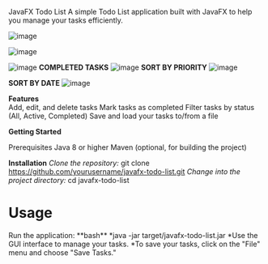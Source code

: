 JavaFX Todo List
A simple Todo List application built with JavaFX to help you manage your tasks efficiently.

![image](https://github.com/dsai050898/JAVA-FX-APP/assets/58187234/cba49ea2-49d0-4304-b2a4-db29d4f0e9e1)

![image](https://github.com/dsai050898/JAVA-FX-APP/assets/58187234/a2a92d27-9f48-42d1-9534-f647049a552a)

![image](https://github.com/dsai050898/JAVA-FX-APP/assets/58187234/61ebad3c-c9e3-4d28-ab91-cf5d874f1c4e)
**COMPLETED TASKS**
![image](https://github.com/dsai050898/JAVA-FX-APP/assets/58187234/2647250a-3770-4171-bd28-e862024043f5)
**SORT BY PRIORITY**
![image](https://github.com/dsai050898/JAVA-FX-APP/assets/58187234/b368b45e-d61e-4afd-9d64-09aa2993d553)

**SORT BY DATE**
![image](https://github.com/dsai050898/JAVA-FX-APP/assets/58187234/7663fa70-74f7-402b-b08c-c3c3b06e72fc)


**Features**                                                                                                                                                                                                                                
Add, edit, and delete tasks
Mark tasks as completed
Filter tasks by status (All, Active, Completed)
Save and load your tasks to/from a file

**Getting Started**

Prerequisites
Java 8 or higher
Maven (optional, for building the project)

**Installation**
_Clone the repository:_
git clone https://github.com/yourusername/javafx-todo-list.git
_Change into the project directory:_
cd javafx-todo-list

<h1>Usage</h1>
Run the application:
**bash**
*java -jar target/javafx-todo-list.jar
*Use the GUI interface to manage your tasks.
*To save your tasks, click on the "File" menu and choose "Save Tasks."
